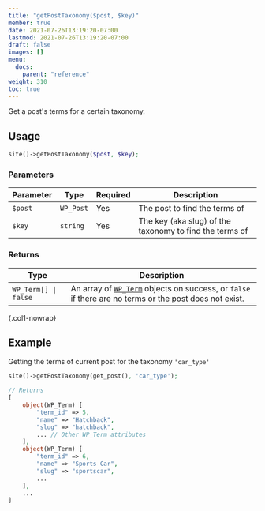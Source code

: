 ```yaml
---
title: "getPostTaxonomy($post, $key)"
member: true
date: 2021-07-26T13:19:20-07:00
lastmod: 2021-07-26T13:19:20-07:00
draft: false
images: []
menu:
  docs:
    parent: "reference"
weight: 310
toc: true
---
```


Get a post's terms for a certain taxonomy.

## Usage

```php
site()->getPostTaxonomy($post, $key);
```

### Parameters

| Parameter | Type      | Required | Description                                             |
| --------- | --------- | -------- | ------------------------------------------------------- |
| `$post`   | `WP_Post` | Yes      | The post to find the terms of                           |
| `$key`    | `string`  | Yes      | The key (aka slug) of the taxonomy to find the terms of |

### Returns

| Type                 | Description                                                                                                                                                          |
| -------------------- | -------------------------------------------------------------------------------------------------------------------------------------------------------------------- |
| `WP_Term[] \| false` | An array of [`WP_Term`](https://developer.wordpress.org/reference/classes/wp_term/) objects on success, or `false` if there are no terms or the post does not exist. |
{.col1-nowrap}

## Example

Getting the terms of current post for the taxonomy `'car_type'`

```php
site()->getPostTaxonomy(get_post(), 'car_type');

// Returns
[
    object(WP_Term) [
        "term_id" => 5,
        "name" => "Hatchback",
        "slug" => "hatchback",
        ... // Other WP_Term attributes
    ],
    object(WP_Term) [
        "term_id" => 6,
        "name" => "Sports Car",
        "slug" => "sportscar",
        ...
    ],
    ...
]
```

